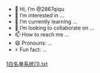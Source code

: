 - 👋 Hi, I’m @2867qiqu
- 👀 I’m interested in ...
- 🌱 I’m currently learning ...
- 💞️ I’m looking to collaborate on ...
- 📫 How to reach me ...
- 😄 Pronouns: ...
- ⚡ Fun fact: ...

<!---
2867qiqu/2867qiqu is a ✨ special ✨ repository because its `README.md` (this file) appears on your GitHub profile.
You can click the Preview link to take a look at your changes.
--->
[1白名单系统(1).txt](https://github.com/user-attachments/files/16380874/1.1.txt)
